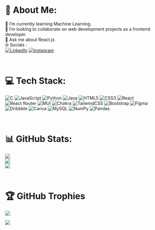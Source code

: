 # 💫 About Me:
🌱 I’m currently learning Machine Learning.<br>👯 I’m looking to collaborate on web development projects as a frontend developer.<br>💬 Ask me about React.js<br>
🌐 Socials : <br> [![LinkedIn](https://img.shields.io/badge/LinkedIn-%230077B5.svg?logo=linkedin&logoColor=white)](https://www.linkedin.com/in/vishwa-jarsaniya/) 
[![Instagram](https://img.shields.io/badge/Instagram-%23E4405F.svg?logo=Instagram&logoColor=white)](https://instagram.com/vishwaaa_j) 

<br>

# 💻 Tech Stack:
![C](https://img.shields.io/badge/c-%2300599C.svg?style=for-the-badge&logo=c&logoColor=white) ![JavaScript](https://img.shields.io/badge/javascript-%23323330.svg?style=for-the-badge&logo=javascript&logoColor=%23F7DF1E) ![Python](https://img.shields.io/badge/python-3670A0?style=for-the-badge&logo=python&logoColor=ffdd54) ![Java](https://img.shields.io/badge/java-%23ED8B00.svg?style=for-the-badge&logo=openjdk&logoColor=white) ![HTML5](https://img.shields.io/badge/html5-%23E34F26.svg?style=for-the-badge&logo=html5&logoColor=white) ![CSS3](https://img.shields.io/badge/css3-%231572B6.svg?style=for-the-badge&logo=css3&logoColor=white)  ![React](https://img.shields.io/badge/react-%2320232a.svg?style=for-the-badge&logo=react&logoColor=%2361DAFB) ![React Router](https://img.shields.io/badge/React_Router-CA4245?style=for-the-badge&logo=react-router&logoColor=white)  ![MUI](https://img.shields.io/badge/MUI-%230081CB.svg?style=for-the-badge&logo=mui&logoColor=white) ![Chakra](https://img.shields.io/badge/chakra-%234ED1C5.svg?style=for-the-badge&logo=chakraui&logoColor=white) ![TailwindCSS](https://img.shields.io/badge/tailwindcss-%2338B2AC.svg?style=for-the-badge&logo=tailwind-css&logoColor=white)  ![Bootstrap](https://img.shields.io/badge/bootstrap-%238511FA.svg?style=for-the-badge&logo=bootstrap&logoColor=white) ![Figma](https://img.shields.io/badge/figma-%23F24E1E.svg?style=for-the-badge&logo=figma&logoColor=white) ![Dribbble](https://img.shields.io/badge/Dribbble-EA4C89?style=for-the-badge&logo=dribbble&logoColor=white) ![Canva](https://img.shields.io/badge/Canva-%2300C4CC.svg?style=for-the-badge&logo=Canva&logoColor=white)  ![MySQL](https://img.shields.io/badge/mysql-%2300000f.svg?style=for-the-badge&logo=mysql&logoColor=white) ![NumPy](https://img.shields.io/badge/numpy-%23013243.svg?style=for-the-badge&logo=numpy&logoColor=white) ![Pandas](https://img.shields.io/badge/pandas-%23150458.svg?style=for-the-badge&logo=pandas&logoColor=white) 

<br>

# 📊 GitHub Stats:
![](https://github-readme-stats.vercel.app/api?username=VishwaJarsaniya&theme=chartreuse-dark&hide_border=false&include_all_commits=false&count_private=false)<br/>
![](https://github-readme-streak-stats.herokuapp.com/?user=VishwaJarsaniya&theme=chartreuse-dark&hide_border=false)<br/>
![](https://github-readme-stats.vercel.app/api/top-langs/?username=VishwaJarsaniya&theme=chartreuse-dark&hide_border=false&include_all_commits=false&count_private=false&layout=compact)

<br>

# 🏆 GitHub Trophies
![](https://github-profile-trophy.vercel.app/?username=VishwaJarsaniya&theme=buddhism&no-frame=false&no-bg=true&margin-w=4)


[![](https://visitcount.itsvg.in/api?id=VishwaJarsaniya&icon=5&color=8)](https://visitcount.itsvg.in)

